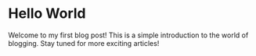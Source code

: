 # Hello World

Welcome to my first blog post! This is a simple introduction to the world of blogging. Stay tuned for more exciting articles!